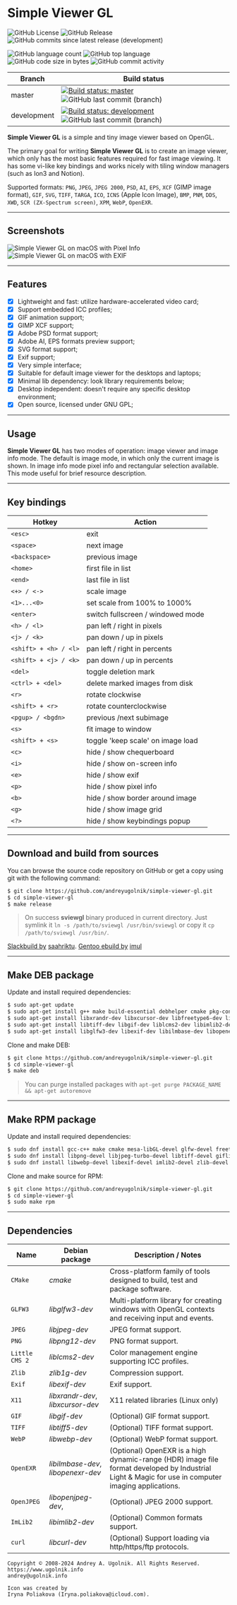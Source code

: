 # Simple Viewer GL

![GitHub License](https://img.shields.io/github/license/andreyugolnik/simple-viewer-gl)
![GitHub Release](https://img.shields.io/github/v/release/andreyugolnik/simple-viewer-gl)
![GitHub commits since latest release (development)](https://img.shields.io/github/commits-since/andreyugolnik/simple-viewer-gl/latest/development)

![GitHub language count](https://img.shields.io/github/languages/count/andreyugolnik/simple-viewer-gl)
![GitHub top language](https://img.shields.io/github/languages/top/andreyugolnik/simple-viewer-gl)
![GitHub code size in bytes](https://img.shields.io/github/languages/code-size/andreyugolnik/simple-viewer-gl)
![GitHub commit activity](https://img.shields.io/github/commit-activity/m/andreyugolnik/simple-viewer-gl)


Branch      | Build status
------------|--------------
master      | [![Build status: master](https://ci.appveyor.com/api/projects/status/55qlv1c7ca5vp7y4/branch/master?svg=true)](https://ci.appveyor.com/project/andreyugolnik/simple-viewer-gl/branch/master "Branch: master") ![GitHub last commit (branch)](https://img.shields.io/github/last-commit/andreyugolnik/simple-viewer-gl/master)
development | [![Build status: development](https://ci.appveyor.com/api/projects/status/55qlv1c7ca5vp7y4/branch/development?svg=true)](https://ci.appveyor.com/project/andreyugolnik/simple-viewer-gl/branch/development "Branch: development") ![GitHub last commit (branch)](https://img.shields.io/github/last-commit/andreyugolnik/simple-viewer-gl/development)

**Simple Viewer GL** is a simple and tiny image viewer based on OpenGL.

The primary goal for writing **Simple Viewer GL** is to create an image viewer, which only has the most basic features required for fast image viewing. It has some vi-like key bindings and works nicely with tiling window managers (such as Ion3 and Notion).

Supported formats: `PNG`, `JPEG`, `JPEG 2000`, `PSD`, `AI`, `EPS`, `XCF` (GIMP image format), `GIF`, `SVG`, `TIFF`, `TARGA`, `ICO`, `ICNS` (Apple Icon Image), `BMP`, `PNM`, `DDS`, `XWD`, `SCR (ZX-Spectrum screen)`, `XPM`, `WebP`, `OpenEXR`.

***
## Screenshots

![Simple Viewer GL on macOS with Pixel Info](https://raw.githubusercontent.com/andreyugolnik/simple-viewer-gl/master/res/Screenshot-PixelInfo.png "Simple Viewer GL")
![Simple Viewer GL on macOS with EXIF](https://raw.githubusercontent.com/andreyugolnik/simple-viewer-gl/master/res/Screenshot-EXIF.png "Simple Viewer GL")

***
## Features

- [x] Lightweight and fast: utilize hardware-accelerated video card;
- [x] Support embedded ICC profiles;
- [x] GIF animation support;
- [x] GIMP XCF support;
- [x] Adobe PSD format support;
- [x] Adobe AI, EPS formats preview support;
- [x] SVG format support;
- [x] Exif support;
- [x] Very simple interface;
- [x] Suitable for default image viewer for the desktops and laptops;
- [x] Minimal lib dependency: look library requirements below;
- [x] Desktop independent: doesn't require any specific desktop environment;
- [x] Open source, licensed under GNU GPL;

***
## Usage

**Simple Viewer GL** has two modes of operation: image viewer and image info mode. The default is image mode, in which only the current image is shown. In image info mode pixel info and rectangular selection available. This mode useful for brief resource description.

***
## Key bindings

Hotkey                 | Action
-----------------------|----------------------------------
`<esc>`                | exit
`<space>`              | next image
`<backspace>`          | previous image
`<home>`               | first file in list
`<end>`                | last file in list
`<+> / <->`            | scale image
`<1>...<0>`            | set scale from 100% to 1000%
`<enter>`              | switch fullscreen / windowed mode
`<h> / <l>`            | pan left / right in pixels
`<j> / <k>`            | pan down / up in pixels
`<shift> + <h> / <l>`  | pan left / right in percents
`<shift> + <j> / <k>`  | pan down / up in percents
`<del>`                | toggle deletion mark
`<ctrl> + <del>`       | delete marked images from disk
`<r>`                  | rotate clockwise
`<shift> + <r>`        | rotate counterclockwise
`<pgup> / <bgdn>`      | previous /next subimage
`<s>`                  | fit image to window
`<shift> + <s>`        | toggle 'keep scale' on image load
`<c>`                  | hide / show chequerboard
`<i>`                  | hide / show on-screen info
`<e>`                  | hide / show exif
`<p>`                  | hide / show pixel info
`<b>`                  | hide / show border around image
`<g>`                  | hide / show image grid
`<?>`                  | hide / show keybindings popup

***
## Download and build from sources

You can browse the source code repository on GitHub or get a copy using git with the following command:

```bash
$ git clone https://github.com/andreyugolnik/simple-viewer-gl.git
$ cd simple-viewer-gl
$ make release
```
> On success **sviewgl** binary produced in current directory. Just symlink it `ln -s /path/to/sviewgl /usr/bin/sviewgl` or copy it `cp /path/to/sviewgl /usr/bin/`.

[Slackbuild by](https://github.com/saahriktu/saahriktu-slackbuilds/tree/master/simple-viewer-gl) [saahriktu](https://www.linux.org.ru/people/saahriktu/profile).
[Gentoo ebuild by](https://gogs.lumi.pw/mike/portage/src/master/media-gfx/simpleviewer-gl) [imul](https://www.linux.org.ru/people/imul/profile)

***
## Make DEB package

Update and install required dependencies:
```bash
$ sudo apt-get update
$ sudo apt-get install g++ make build-essential debhelper cmake pkg-config libgl1-mesa-dev
$ sudo apt-get install libxrandr-dev libxcursor-dev libfreetype6-dev libjpeg-dev
$ sudo apt-get install libtiff-dev libgif-dev liblcms2-dev libimlib2-dev libwebp-dev
$ sudo apt-get install libglfw3-dev libexif-dev libilmbase-dev libopenexr-dev
```

Clone and make DEB:
```bash
$ git clone https://github.com/andreyugolnik/simple-viewer-gl.git
$ cd simple-viewer-gl
$ make deb
```

> You can purge installed packages with `apt-get purge PACKAGE_NAME && apt-get autoremove`

***
## Make RPM package

Update and install required dependencies:
```bash
$ sudo dnf install gcc-c++ make cmake mesa-libGL-devel glfw-devel freetype-devel
$ sudo dnf install libpng-devel libjpeg-turbo-devel libtiff-devel giflib-devel lcms2-devel
$ sudo dnf install libwebp-devel libexif-devel imlib2-devel zlib-devel ilmbase-devel OpenEXR-devel
```

Clone and make source for RPM:
```bash
$ git clone https://github.com/andreyugolnik/simple-viewer-gl.git
$ cd simple-viewer-gl
$ sudo make rpm
```

***
## Dependencies

 Name          | Debian package                     | Description / Notes
---------------|------------------------------------|---------------------
`CMake`        | *cmake*                            | Cross-platform family of tools designed to build, test and package software.
`GLFW3`        | *libglfw3-dev*                     | Multi-platform library for creating windows with OpenGL contexts and receiving input and events.
`JPEG`         | *libjpeg-dev*                      | JPEG format support.
`PNG`          | *libpng12-dev*                     | PNG format support.
`Little CMS 2` | *liblcms2-dev*                     | Color management engine supporting ICC profiles.
`Zlib`         | *zlib1g-dev*                       | Compression support.
`Exif`         | *libexif-dev*                      | Exif support.
`X11`          | *libxrandr-dev*, *libxcursor-dev*  | X11 related libraries (Linux only)
`GIF`          | *libgif-dev*                       | (Optional) GIF format support.
`TIFF`         | *libtiff5-dev*                     | (Optional) TIFF format support.
`WebP`         | *libwebp-dev*                      | (Optional) WebP format support.
`OpenEXR`      | *libilmbase-dev*, *libopenexr-dev* | (Optional) OpenEXR is a high dynamic-range (HDR) image file format developed by Industrial Light & Magic for use in computer imaging applications.
`OpenJPEG`     | *libopenjpeg-dev*,                 | (Optional) JPEG 2000 support.
`ImLib2`       | *libimlib2-dev*                    | (Optional) Common formats support.
`curl`         | *libcurl-dev*                      | (Optional) Support loading via http/https/ftp protocols.


```
Copyright © 2008-2024 Andrey A. Ugolnik. All Rights Reserved.
https://www.ugolnik.info
andrey@ugolnik.info

Icon was created by
Iryna Poliakova (Iryna.poliakova@icloud.com).
```
